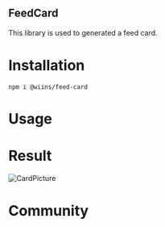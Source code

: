 ## FeedCard

This library is used to generated a feed card.

# Installation

```
npm i @wiins/feed-card
```

# Usage

# Result

![CardPicture](https://bafybeicdn6zse3ipuqiqqoddpvumxuor7kljk6zl3cswesmrkdfdbn7c3a.ipfs.dweb.link/Screen%20Shot%202022-05-26%20at%209.39.04%20pm.png)

# Community
